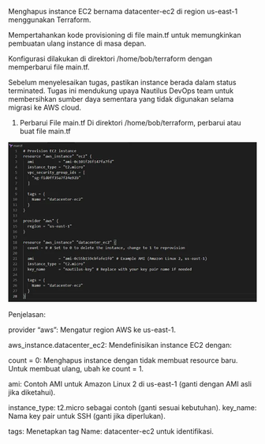 Menghapus instance EC2 bernama datacenter-ec2 di region us-east-1 menggunakan Terraform.


Mempertahankan kode provisioning di file main.tf untuk memungkinkan pembuatan ulang instance di masa depan.


Konfigurasi dilakukan di direktori /home/bob/terraform dengan memperbarui file main.tf.


Sebelum menyelesaikan tugas, pastikan instance berada dalam status terminated.
Tugas ini mendukung upaya Nautilus DevOps team untuk membersihkan sumber daya sementara yang tidak digunakan selama migrasi ke AWS cloud.


1. Perbarui File main.tf
Di direktori /home/bob/terraform, perbarui atau buat file main.tf


![alt text](image-36.png)


Penjelasan:


provider “aws”: Mengatur region AWS ke us-east-1.


aws_instance.datacenter_ec2: Mendefinisikan instance EC2 dengan:


count = 0: Menghapus instance dengan tidak membuat resource baru. Untuk membuat ulang, ubah ke count = 1.


ami: Contoh AMI untuk Amazon Linux 2 di us-east-1 (ganti dengan AMI asli jika diketahui).


instance_type: t2.micro sebagai contoh (ganti sesuai kebutuhan).
key_name: Nama key pair untuk SSH (ganti jika diperlukan).


tags: Menetapkan tag Name: datacenter-ec2 untuk identifikasi.